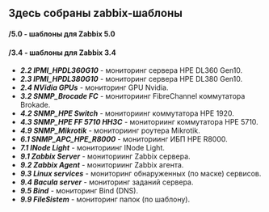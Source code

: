 ## Здесь собраны zabbix-шаблоны
#### **/5.0** - шаблоны для Zabbix 5.0

#### **/3.4** - шаблоны для Zabbix 3.4
* ***2.2 IPMI_HPDL360G10*** - мониторинг сервера HPE DL360 Gen10.
* ***2.3 IPMI_HPDL380G10*** - мониторинг сервера HPE DL380 Gen10.
* ***2.4 NVidia GPUs*** - мониторинг GPU Nvidia.
* ***3.2 SNMP_Brocade FC*** - мониториинг FibreChannel коммутатора Brokade.
* ***4.2 SNMP_HPE Switch*** - мониториинг коммутатора HPE 1920.
* ***4.3 SNMP_HPE FF 5710 HH3C*** - мониториинг коммутатора HPE 5710.
* ***4.9 SNMP_Mikrotik*** - мониториинг роутера Mikrotik.
* ***6.1 SNMP_APC_HPE_R8000*** - мониториинг ИБП HPE R8000.
* ***7.1 INode Light*** - мониториинг INode Light.
* ***9.1 Zabbix Server*** - мониториинг Zabbix сервера.
* ***9.2 Zabbix Agent*** - мониториинг Zabbix агента.
* ***9.3 Linux services*** - мониторинг обнаруженных (по маске) сервисов.
* ***9.4 Bacula server*** - мониторинг заданий сервера.
* ***9.5 Bind*** - мониторинг Bind (DNS).
* ***9.9 FileSistem*** - мониторинг папок (по шаблону).
